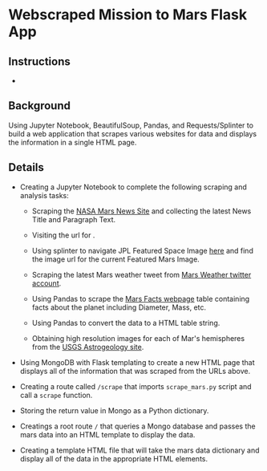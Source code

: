 # Webscraped Mission to Mars Flask App

## Instructions
*

## Background
Using Jupyter Notebook, BeautifulSoup, Pandas, and Requests/Splinter to build a web application that scrapes various websites for data and displays the information in a single HTML page. 

## Details

* Creating a Jupyter Notebook to complete the following scraping and analysis tasks:

    * Scraping the [NASA Mars News Site](https://mars.nasa.gov/news/) and collecting the latest News Title and Paragraph Text.
    
    * Visiting the url for .

    * Using splinter to navigate JPL Featured Space Image [here](https://www.jpl.nasa.gov/spaceimages/?search=&category=Mars) and find  the image url for the current Featured Mars Image.

    * Scraping the latest Mars weather tweet from [Mars Weather twitter account](https://twitter.com/marswxreport?lang=en). 

    * Using Pandas to scrape the [Mars Facts webpage](http://space-facts.com/mars/) table containing facts about the planet including Diameter, Mass, etc.

   * Using Pandas to convert the data to a HTML table string.

   * Obtaining high resolution images for each of Mar's hemispheres from the [USGS Astrogeology site](https://astrogeology.usgs.gov/search/results?q=hemisphere+enhanced&k1=target&v1=Mars).

 * Using MongoDB with Flask templating to create a new HTML page that displays all of the information that was scraped from the URLs above.

* Creating a route called `/scrape` that imports `scrape_mars.py` script and call a `scrape` function.

 * Storing the return value in Mongo as a Python dictionary.

* Creatings a root route `/` that queries a Mongo database and passes the mars data into an HTML template to display the data.

* Creating a template HTML file that will take the mars data dictionary and display all of the data in the appropriate HTML elements. 
